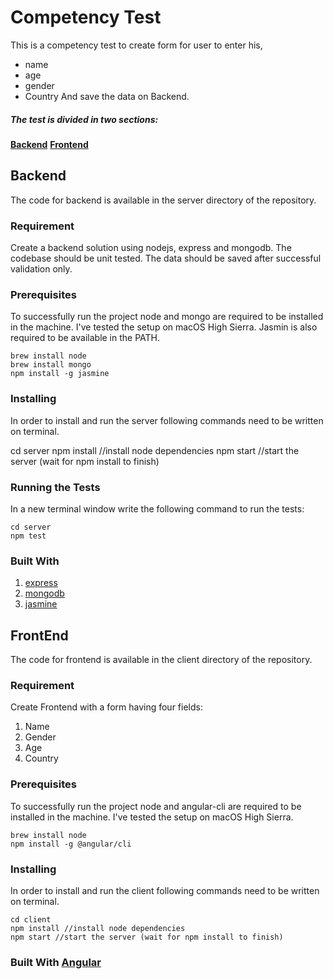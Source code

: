
# Competency Test

This is a competency test to create form for user to enter his,

 - name
 - age
 - gender
 - Country
And save the data on Backend.

##### The test is divided in two sections:
 **[Backend](https://github.com/rahulmeghlan/comptencyTest#backend)**
 **[Frontend](https://github.com/rahulmeghlan/comptencyTest#frontend)**


## Backend

The code for backend is available in the server directory of the repository.

### Requirement
Create a backend solution using nodejs, express and mongodb.
The codebase should be unit tested.
The data should be saved after successful validation only.

### Prerequisites
To successfully run the project node and mongo are required to be installed in the machine.
I've tested the setup on macOS High Sierra.
Jasmin is also required to be available in the PATH.

    brew install node
    brew install mongo
    npm install -g jasmine

### Installing
In order to install and run the server following commands need to be written on terminal.

   cd server
    npm install //install node dependencies
    npm start //start the server (wait for npm install to finish)
### Running the Tests
In a new terminal window write the following command to run the tests:

    cd server
    npm test
### Built With

 1. [express](https://expressjs.com/)
 2. [mongodb](https://www.mongodb.com/)
 3. [jasmine](https://jasmine.github.io/)
## FrontEnd

The code for frontend is available in the client directory of the repository.

### Requirement
Create Frontend with a form having four fields:
 1. Name
 2. Gender
 3. Age
 4. Country


### Prerequisites
To successfully run the project node and angular-cli are required to be installed in the machine.
I've tested the setup on macOS High Sierra.

    brew install node
    npm install -g @angular/cli

### Installing
In order to install and run the client following commands need to be written on terminal.



    cd client
    npm install //install node dependencies
    npm start //start the server (wait for npm install to finish)

### Built With  [Angular](https://angular.io/)

